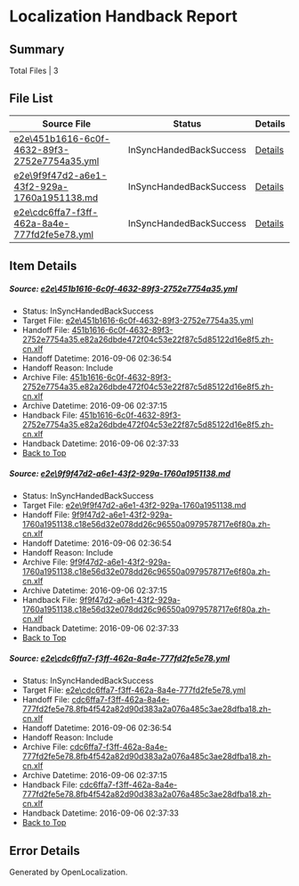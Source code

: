 # <a name='report-top'></a> Localization Handback Report

## Summary
 Total Files | 3

## File List
 Source File | Status | Details 
 ----------- | ------ | ------- 
 [e2e\451b1616-6c0f-4632-89f3-2752e7754a35.yml](https://github.com/OpenLocalizationTestOrg/ol-test0/blob/1f274fe335196c13cc16dea9f1067dea171d3ded/e2e/451b1616-6c0f-4632-89f3-2752e7754a35.yml) | InSyncHandedBackSuccess | [Details](#255ec0cf48bcb11734e511e88ddd9f42ee69488a2)
 [e2e\9f9f47d2-a6e1-43f2-929a-1760a1951138.md](https://github.com/OpenLocalizationTestOrg/ol-test0/blob/1f274fe335196c13cc16dea9f1067dea171d3ded/e2e/9f9f47d2-a6e1-43f2-929a-1760a1951138.md) | InSyncHandedBackSuccess | [Details](#9a5a841abe1c0483ec8f86b2a1688055bf1a3fd44)
 [e2e\cdc6ffa7-f3ff-462a-8a4e-777fd2fe5e78.yml](https://github.com/OpenLocalizationTestOrg/ol-test0/blob/1f274fe335196c13cc16dea9f1067dea171d3ded/e2e/cdc6ffa7-f3ff-462a-8a4e-777fd2fe5e78.yml) | InSyncHandedBackSuccess | [Details](#9768e70e95dd9d9f614c3b08dbb62838479a68286)

## Item Details
##### <a name='255ec0cf48bcb11734e511e88ddd9f42ee69488a2'></a> Source: [e2e\451b1616-6c0f-4632-89f3-2752e7754a35.yml](https://github.com/OpenLocalizationTestOrg/ol-test0/blob/1f274fe335196c13cc16dea9f1067dea171d3ded/e2e/451b1616-6c0f-4632-89f3-2752e7754a35.yml)
* Status: InSyncHandedBackSuccess
* Target File: [e2e\451b1616-6c0f-4632-89f3-2752e7754a35.yml](https://github.com/OpenLocalizationTestOrg/ol-test0-zhcn/blob/2eafdf4c5ecd5dab8ec5edf5d1b48c4fb8b63c2f/e2e/451b1616-6c0f-4632-89f3-2752e7754a35.yml)
* Handoff File: [451b1616-6c0f-4632-89f3-2752e7754a35.e82a26dbde472f04c53e22f87c5d85122d16e8f5.zh-cn.xlf](https://github.com/OpenLocalizationTestOrg/ol-test0-handoff/blob/f52b3a48ae1888fbca4215b217be375eae118b24/ol-handoff/OpenLocalizationTestOrg/ol-test0-zhcn/ci/ht/451b1616-6c0f-4632-89f3-2752e7754a35.e82a26dbde472f04c53e22f87c5d85122d16e8f5.zh-cn.xlf)
* Handoff Datetime: 2016-09-06 02:36:54
* Handoff Reason: Include
* Archive File: [451b1616-6c0f-4632-89f3-2752e7754a35.e82a26dbde472f04c53e22f87c5d85122d16e8f5.zh-cn.xlf](https://github.com/OpenLocalizationTestOrg/ol-test0-handoff/blob/9b7d023eae756f20b77940fa823be70fbb4cec40/ol-archive/OpenLocalizationTestOrg/ol-test0-zhcn/ci/ht/451b1616-6c0f-4632-89f3-2752e7754a35.e82a26dbde472f04c53e22f87c5d85122d16e8f5.zh-cn.xlf)
* Archive Datetime: 2016-09-06 02:37:15
* Handback File: [451b1616-6c0f-4632-89f3-2752e7754a35.e82a26dbde472f04c53e22f87c5d85122d16e8f5.zh-cn.xlf](https://github.com/OpenLocalizationTestOrg/ol-test0-handback/blob/943414751786d4d46bed1e4810f699842f8ce593/ol-handback/OpenLocalizationTestOrg/ol-test0-zhcn/ci/ht/451b1616-6c0f-4632-89f3-2752e7754a35.e82a26dbde472f04c53e22f87c5d85122d16e8f5.zh-cn.xlf)
* Handback Datetime: 2016-09-06 02:37:33
* [Back to Top](#report-top)

##### <a name='9a5a841abe1c0483ec8f86b2a1688055bf1a3fd44'></a> Source: [e2e\9f9f47d2-a6e1-43f2-929a-1760a1951138.md](https://github.com/OpenLocalizationTestOrg/ol-test0/blob/1f274fe335196c13cc16dea9f1067dea171d3ded/e2e/9f9f47d2-a6e1-43f2-929a-1760a1951138.md)
* Status: InSyncHandedBackSuccess
* Target File: [e2e\9f9f47d2-a6e1-43f2-929a-1760a1951138.md](https://github.com/OpenLocalizationTestOrg/ol-test0-zhcn/blob/2eafdf4c5ecd5dab8ec5edf5d1b48c4fb8b63c2f/e2e/9f9f47d2-a6e1-43f2-929a-1760a1951138.md)
* Handoff File: [9f9f47d2-a6e1-43f2-929a-1760a1951138.c18e56d32e078dd26c96550a0979578717e6f80a.zh-cn.xlf](https://github.com/OpenLocalizationTestOrg/ol-test0-handoff/blob/f52b3a48ae1888fbca4215b217be375eae118b24/ol-handoff/OpenLocalizationTestOrg/ol-test0-zhcn/ci/ht/9f9f47d2-a6e1-43f2-929a-1760a1951138.c18e56d32e078dd26c96550a0979578717e6f80a.zh-cn.xlf)
* Handoff Datetime: 2016-09-06 02:36:54
* Handoff Reason: Include
* Archive File: [9f9f47d2-a6e1-43f2-929a-1760a1951138.c18e56d32e078dd26c96550a0979578717e6f80a.zh-cn.xlf](https://github.com/OpenLocalizationTestOrg/ol-test0-handoff/blob/9b7d023eae756f20b77940fa823be70fbb4cec40/ol-archive/OpenLocalizationTestOrg/ol-test0-zhcn/ci/ht/9f9f47d2-a6e1-43f2-929a-1760a1951138.c18e56d32e078dd26c96550a0979578717e6f80a.zh-cn.xlf)
* Archive Datetime: 2016-09-06 02:37:15
* Handback File: [9f9f47d2-a6e1-43f2-929a-1760a1951138.c18e56d32e078dd26c96550a0979578717e6f80a.zh-cn.xlf](https://github.com/OpenLocalizationTestOrg/ol-test0-handback/blob/943414751786d4d46bed1e4810f699842f8ce593/ol-handback/OpenLocalizationTestOrg/ol-test0-zhcn/ci/ht/9f9f47d2-a6e1-43f2-929a-1760a1951138.c18e56d32e078dd26c96550a0979578717e6f80a.zh-cn.xlf)
* Handback Datetime: 2016-09-06 02:37:33
* [Back to Top](#report-top)

##### <a name='9768e70e95dd9d9f614c3b08dbb62838479a68286'></a> Source: [e2e\cdc6ffa7-f3ff-462a-8a4e-777fd2fe5e78.yml](https://github.com/OpenLocalizationTestOrg/ol-test0/blob/1f274fe335196c13cc16dea9f1067dea171d3ded/e2e/cdc6ffa7-f3ff-462a-8a4e-777fd2fe5e78.yml)
* Status: InSyncHandedBackSuccess
* Target File: [e2e\cdc6ffa7-f3ff-462a-8a4e-777fd2fe5e78.yml](https://github.com/OpenLocalizationTestOrg/ol-test0-zhcn/blob/2eafdf4c5ecd5dab8ec5edf5d1b48c4fb8b63c2f/e2e/cdc6ffa7-f3ff-462a-8a4e-777fd2fe5e78.yml)
* Handoff File: [cdc6ffa7-f3ff-462a-8a4e-777fd2fe5e78.8fb4f542a82d90d383a2a076a485c3ae28dfba18.zh-cn.xlf](https://github.com/OpenLocalizationTestOrg/ol-test0-handoff/blob/f52b3a48ae1888fbca4215b217be375eae118b24/ol-handoff/OpenLocalizationTestOrg/ol-test0-zhcn/ci/ht/cdc6ffa7-f3ff-462a-8a4e-777fd2fe5e78.8fb4f542a82d90d383a2a076a485c3ae28dfba18.zh-cn.xlf)
* Handoff Datetime: 2016-09-06 02:36:54
* Handoff Reason: Include
* Archive File: [cdc6ffa7-f3ff-462a-8a4e-777fd2fe5e78.8fb4f542a82d90d383a2a076a485c3ae28dfba18.zh-cn.xlf](https://github.com/OpenLocalizationTestOrg/ol-test0-handoff/blob/9b7d023eae756f20b77940fa823be70fbb4cec40/ol-archive/OpenLocalizationTestOrg/ol-test0-zhcn/ci/ht/cdc6ffa7-f3ff-462a-8a4e-777fd2fe5e78.8fb4f542a82d90d383a2a076a485c3ae28dfba18.zh-cn.xlf)
* Archive Datetime: 2016-09-06 02:37:15
* Handback File: [cdc6ffa7-f3ff-462a-8a4e-777fd2fe5e78.8fb4f542a82d90d383a2a076a485c3ae28dfba18.zh-cn.xlf](https://github.com/OpenLocalizationTestOrg/ol-test0-handback/blob/943414751786d4d46bed1e4810f699842f8ce593/ol-handback/OpenLocalizationTestOrg/ol-test0-zhcn/ci/ht/cdc6ffa7-f3ff-462a-8a4e-777fd2fe5e78.8fb4f542a82d90d383a2a076a485c3ae28dfba18.zh-cn.xlf)
* Handback Datetime: 2016-09-06 02:37:33
* [Back to Top](#report-top)


## Error Details

Generated by OpenLocalization.
